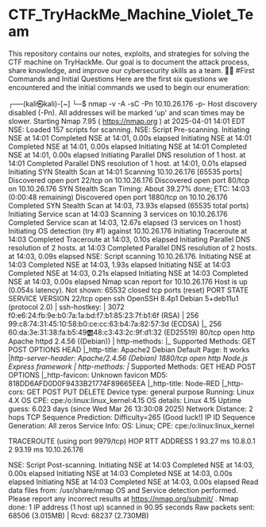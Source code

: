 # CTF_TryHackMe_Machine_Violet_Team
This repository contains our notes, exploits, and strategies for solving the CTF machine on TryHackMe. Our goal is to document the attack process, share knowledge, and improve our cybersecurity skills as a team. 🚀💀
#First Commands and Initial Questions
Here are the first six questions we encountered and the initial commands we used to begin our enumeration:

┌──(kali㉿kali)-[~]
└─$ nmap -v -A -sC -Pn 10.10.26.176 -p-
Host discovery disabled (-Pn). All addresses will be marked 'up' and scan times may be slower.
Starting Nmap 7.95 ( https://nmap.org ) at 2025-04-01 14:01 EDT
NSE: Loaded 157 scripts for scanning.
NSE: Script Pre-scanning.
Initiating NSE at 14:01
Completed NSE at 14:01, 0.00s elapsed
Initiating NSE at 14:01
Completed NSE at 14:01, 0.00s elapsed
Initiating NSE at 14:01
Completed NSE at 14:01, 0.00s elapsed
Initiating Parallel DNS resolution of 1 host. at 14:01
Completed Parallel DNS resolution of 1 host. at 14:01, 0.01s elapsed
Initiating SYN Stealth Scan at 14:01
Scanning 10.10.26.176 [65535 ports]
Discovered open port 22/tcp on 10.10.26.176
Discovered open port 80/tcp on 10.10.26.176
SYN Stealth Scan Timing: About 39.27% done; ETC: 14:03 (0:00:48 remaining)
Discovered open port 1880/tcp on 10.10.26.176
Completed SYN Stealth Scan at 14:03, 73.93s elapsed (65535 total ports)
Initiating Service scan at 14:03
Scanning 3 services on 10.10.26.176
Completed Service scan at 14:03, 12.67s elapsed (3 services on 1 host)
Initiating OS detection (try #1) against 10.10.26.176
Initiating Traceroute at 14:03
Completed Traceroute at 14:03, 0.10s elapsed
Initiating Parallel DNS resolution of 2 hosts. at 14:03
Completed Parallel DNS resolution of 2 hosts. at 14:03, 0.09s elapsed
NSE: Script scanning 10.10.26.176.
Initiating NSE at 14:03
Completed NSE at 14:03, 1.93s elapsed
Initiating NSE at 14:03
Completed NSE at 14:03, 0.21s elapsed
Initiating NSE at 14:03
Completed NSE at 14:03, 0.00s elapsed
Nmap scan report for 10.10.26.176
Host is up (0.054s latency).
Not shown: 65532 closed tcp ports (reset)
PORT     STATE SERVICE VERSION
22/tcp   open  ssh     OpenSSH 8.4p1 Debian 5+deb11u1 (protocol 2.0)
| ssh-hostkey: 
|   3072 f0:e6:24:fb:9e:b0:7a:1a:bd:f7:b1:85:23:7f:b1:6f (RSA)
|   256 99:c8:74:31:45:10:58:b0:ce:cc:63:b4:7a:82:57:3d (ECDSA)
|_  256 60:da:3e:31:38:fa:b5:49:ab:48:c3:43:2c:9f:d1:32 (ED25519)
80/tcp   open  http    Apache httpd 2.4.56 ((Debian))
| http-methods: 
|_  Supported Methods: GET POST OPTIONS HEAD
|_http-title: Apache2 Debian Default Page: It works
|_http-server-header: Apache/2.4.56 (Debian)
1880/tcp open  http    Node.js Express framework
| http-methods: 
|_  Supported Methods: GET HEAD POST OPTIONS
|_http-favicon: Unknown favicon MD5: 818DD6AFD0D0F9433B21774F89665EEA
|_http-title: Node-RED
|_http-cors: GET POST PUT DELETE
Device type: general purpose
Running: Linux 4.X
OS CPE: cpe:/o:linux:linux_kernel:4.15
OS details: Linux 4.15
Uptime guess: 6.023 days (since Wed Mar 26 13:30:08 2025)
Network Distance: 2 hops
TCP Sequence Prediction: Difficulty=265 (Good luck!)
IP ID Sequence Generation: All zeros
Service Info: OS: Linux; CPE: cpe:/o:linux:linux_kernel

TRACEROUTE (using port 9979/tcp)
HOP RTT      ADDRESS
1   93.27 ms 10.8.0.1
2   93.19 ms 10.10.26.176

NSE: Script Post-scanning.
Initiating NSE at 14:03
Completed NSE at 14:03, 0.00s elapsed
Initiating NSE at 14:03
Completed NSE at 14:03, 0.00s elapsed
Initiating NSE at 14:03
Completed NSE at 14:03, 0.00s elapsed
Read data files from: /usr/share/nmap
OS and Service detection performed. Please report any incorrect results at https://nmap.org/submit/ .
Nmap done: 1 IP address (1 host up) scanned in 90.95 seconds
           Raw packets sent: 68506 (3.015MB) | Rcvd: 68237 (2.730MB)


